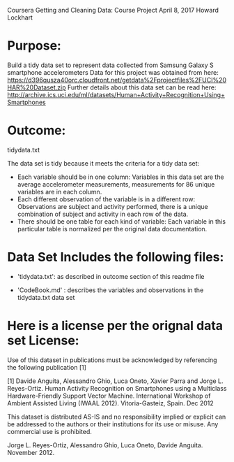Coursera Getting and Cleaning Data: Course Project
April 8, 2017
Howard Lockhart

Purpose:
========

Build a tidy data set to represent data collected from Samsung Galaxy S smartphone accelerometers 
Data for this project was obtained from here:  https://d396qusza40orc.cloudfront.net/getdata%2Fprojectfiles%2FUCI%20HAR%20Dataset.zip
Further details about this data set can be read here: http://archive.ics.uci.edu/ml/datasets/Human+Activity+Recognition+Using+Smartphones


Outcome:
========
 tidydata.txt

The data set is tidy because it meets the criteria for a tidy data set:
- Each variable should be in one column: 
	Variables in this data set are the average accelerometer measurements, measurements for 86 unique variables are in each column.
- Each different observation of the variable is in a different row:
	Observations are subject and activity performed, there is a unique combination of subject and activity in each row of the data.
- There should be one table for each kind of variable:
	Each variable in this particular table is normalized per the original data documentation.

Data Set Includes the following files:
======================================

- 'tidydata.txt': as described in outcome section of this readme file

- 'CodeBook.md' : describes the variables and observations in the tidydata.txt data set



Here is a license per the orignal data set
License:
========
Use of this dataset in publications must be acknowledged by referencing the following publication [1] 

[1] Davide Anguita, Alessandro Ghio, Luca Oneto, Xavier Parra and Jorge L. Reyes-Ortiz. Human Activity Recognition on Smartphones using a Multiclass Hardware-Friendly Support Vector Machine. International Workshop of Ambient Assisted Living (IWAAL 2012). Vitoria-Gasteiz, Spain. Dec 2012

This dataset is distributed AS-IS and no responsibility implied or explicit can be addressed to the authors or their institutions for its use or misuse. Any commercial use is prohibited.

Jorge L. Reyes-Ortiz, Alessandro Ghio, Luca Oneto, Davide Anguita. November 2012.


